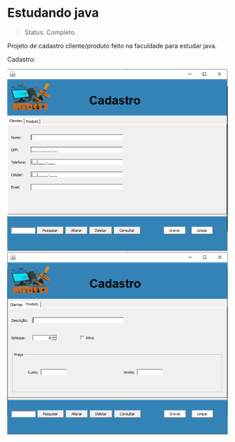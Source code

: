 <h1>Estudando java</h1>

> Status: Completo.

<p>Projeto de cadastro cliente/produto feito na faculdade para estudar java.</p>

<p>Cadastro:</p>
<p align = "center">
  <img src = "/src/resources/telaCadastro-cliente.PNG">
  
  <img src = "/src/resources/telaCadastro-produto.PNG">
</p>

